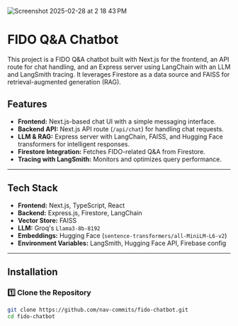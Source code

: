
![Screenshot 2025-02-28 at 2 18 43 PM](https://github.com/user-attachments/assets/2248c05c-9c83-4ab1-997f-b5a279bc08d9)



# FIDO Q&A Chatbot

This project is a FIDO Q&A chatbot built with Next.js for the frontend, an API route for chat handling, and an Express server using LangChain with an LLM and LangSmith tracing. It leverages Firestore as a data source and FAISS for retrieval-augmented generation (RAG).

## Features

- **Frontend:** Next.js-based chat UI with a simple messaging interface.
- **Backend API:** Next.js API route (`/api/chat`) for handling chat requests.
- **LLM & RAG:** Express server with LangChain, FAISS, and Hugging Face transformers for intelligent responses.
- **Firestore Integration:** Fetches FIDO-related Q&A from Firestore.
- **Tracing with LangSmith:** Monitors and optimizes query performance.

---

## Tech Stack

- **Frontend:** Next.js, TypeScript, React
- **Backend:** Express.js, Firestore, LangChain
- **Vector Store:** FAISS
- **LLM:** Groq's `Llama3-8b-8192`
- **Embeddings:** Hugging Face (`sentence-transformers/all-MiniLM-L6-v2`)
- **Environment Variables:** LangSmith, Hugging Face API, Firebase config

---

## Installation

### 1️⃣ Clone the Repository

```bash
git clone https://github.com/nav-commits/fido-chatbot.git
cd fido-chatbot
